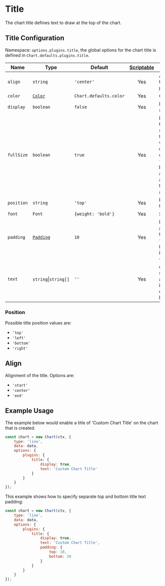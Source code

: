 # Title

The chart title defines text to draw at the top of the chart.

## Title Configuration

Namespace: `options.plugins.title`, the global options for the chart title is defined in `Chart.defaults.plugins.title`.

| Name | Type | Default | [Scriptable](../general/options.md#scriptable-options) | Description
| ---- | ---- | ------- | :----: | -----------
| `align` | `string` | `'center'` | Yes | Alignment of the title. [more...](#align)
| `color` | [`Color`](../general/colors.md) | `Chart.defaults.color` | Yes | Color of text.
| `display` | `boolean` | `false` | Yes | Is the title shown?
| `fullSize` | `boolean` | `true` | Yes | Marks that this box should take the full width/height of the canvas. If `false`, the box is sized and placed above/beside the chart area.
| `position` | `string` | `'top'` | Yes | Position of title. [more...](#position)
| `font` | `Font` | `{weight: 'bold'}` | Yes | See [Fonts](../general/fonts.md)
| `padding` | [`Padding`](../general/padding.md) | `10` | Yes | Padding to apply around the title. Only `top` and `bottom` are implemented.
| `text` | `string`\|`string[]` | `''` | Yes | Title text to display. If specified as an array, text is rendered on multiple lines.

### Position

Possible title position values are:

* `'top'`
* `'left'`
* `'bottom'`
* `'right'`

## Align

Alignment of the title. Options are:

* `'start'`
* `'center'`
* `'end'`

## Example Usage

The example below would enable a title of 'Custom Chart Title' on the chart that is created.

```javascript
const chart = new Chart(ctx, {
    type: 'line',
    data: data,
    options: {
        plugins: {
            title: {
                display: true,
                text: 'Custom Chart Title'
            }
        }
    }
});
```

This example shows how to specify separate top and bottom title text padding:

```javascript
const chart = new Chart(ctx, {
    type: 'line',
    data: data,
    options: {
        plugins: {
            title: {
                display: true,
                text: 'Custom Chart Title',
                padding: {
                    top: 10,
                    bottom: 30
                }
            }
        }
    }
});
```
